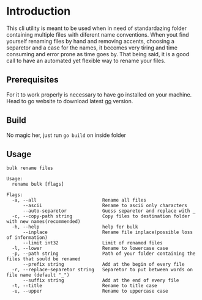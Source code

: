 # Introduction
This cli utility is meant to be used when in need of standardazing folder containing multiple files with diferent name conventions. When yout find yourself renaming files by hand and removing accents, choosing a separetor and a case for the names, it becomes very tiring and time consuming and error prone as time goes by. That being said, it is a good call to have an automated yet flexible way to rename your files.
## Prerequisites

For it to work properly is necessary to have go installed on your machine. Head to go website to download latest [go](https://go.dev/dl) version.

## Build

No magic her, just run `go build` on inside folder

## Usage

```
bulk rename files

Usage:
  rename bulk [flags]

Flags:
  -a, --all                        Rename all files
      --ascii                      Rename to ascii only characters
      --auto-separetor             Guess separetor and replace with _
  -c, --copy-path string           Copy files to destination folder with new names(recommended)
  -h, --help                       help for bulk
      --inplace                    Rename file inplace(possible loss of information)
      --limit int32                Limit of renamed files
  -l, --lower                      Rename to lowercase case
  -p, --path string                Path of your folder containing the files that sould be renamed
      --prefix string              Add at the begin of every file
  -r, --replace-separetor string   Separetor to put between words on file name (default "_")
      --suffix string              Add at the end of every file
  -t, --title                      Rename to title case
  -u, --upper                      Rename to uppercase case
```